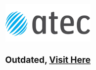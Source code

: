 
<img label='ATEC Logo' src="https://github.com/JPSCorreia/ATEC/blob/main/atec_LOGOTIPO.webp" width='275px' />

# Outdated, [Visit Here](https://jpscorreia.github.io/Docs/#/?id=atec-modules)
